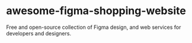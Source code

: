 # awesome-figma-shopping-website
Free and open-source collection of Figma design, and web services for developers and designers.
